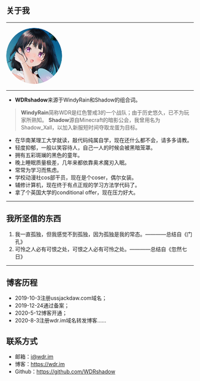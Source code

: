## 关于我 ##

----------

<img src="./avatar.png" width="150" height="150" style="border-radius: 50%;" data-original="./avatar.png">

----------

 - **WDRshadow**来源于WindyRain和Shadow的组合词。

> **WindyRain**简称WDR是红色警戒3的一个战队；由于历史悠久，已不为玩家所熟知。
> **Shadow**源自Minecraft的暗影公会，我曾用名为Shadow_Xall，以加入新服短时间夺取龙蛋为目标。

 - 在华南某理工大学就读，敲代码纯属自学，现在还什么都不会，请多多请教。
 - 轻度抑郁，一般以笑容待人，自己一人的时候会被黑暗笼罩。
 - 拥有五彩斑斓的黑色的童年。
 - 晚上睡眠质量极差，几年来都依靠奥术魔刃入眠。
 - 常常为学习而焦虑。
 - 学校动漫社cos部干员，现在是个coser，偶尔女装。
 - 辅修计算机，现在终于有点正规的学习方法学代码了。
 - 拿了个英国大学的conditional offer，现在压力好大。

----------

## 我所坚信的东西 ##

 1. 我一直孤独，但我感觉不到孤独，因为孤独是我的常态。————总结自《门孔》
 2. 可怜之人必有可恨之处，可恨之人必有可怜之处。————总结自《忽然七日》

----------

## 博客历程 ##

 - 2019-10-3注册ussjackdaw.com域名；
 - 2019-12-24通过备案；
 - 2020-5-12博客开通；
 - 2020-8-3注册wdr.im域名转发博客……

## 联系方式 ##

 - 邮箱：i@wdr.im
 - 博客：https://wdr.im
 - Github：https://github.com/WDRshadow
